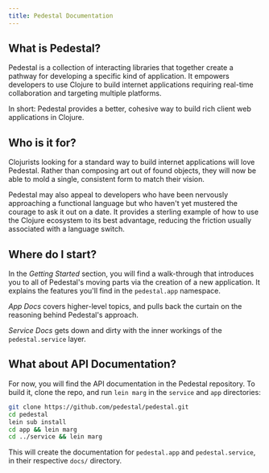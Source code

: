 ```yaml
---
title: Pedestal Documentation
---
```


## What is Pedestal?

Pedestal is a collection of
interacting libraries that together create a pathway for developing
a specific kind of application. It empowers developers to use
Clojure to build internet applications requiring real-time
collaboration and targeting multiple platforms.

In short: Pedestal provides a better, cohesive way to build
rich client web applications in Clojure.

## Who is it for?

Clojurists looking for a standard way to build internet
applications will love Pedestal. Rather than composing art
out of found objects, they will now be able to mold a single,
consistent form to match their vision.

Pedestal may also appeal to developers who have been nervously
approaching a functional language but who haven't yet mustered the
courage to ask it out on a date. It provides a sterling example
of how to use the Clojure ecosystem to its best advantage, reducing
the friction usually associated with a language switch.

## Where do I start?

In the _Getting Started_ section, you will find a walk-through
that introduces you to all of Pedestal's moving parts via the
creation of a new application. It explains the features
you'll find in the `pedestal.app` namespace.

_App Docs_ covers higher-level topics, and pulls back the
curtain on the reasoning behind Pedestal's approach.

_Service Docs_ gets down and dirty with the inner workings of
the `pedestal.service` layer.

## What about API Documentation?

For now, you will find the API documentation in the Pedestal
repository.  To build it, clone the repo, and run `lein marg`
in the `service` and `app` directories:

```bash
git clone https://github.com/pedestal/pedestal.git
cd pedestal
lein sub install
cd app && lein marg
cd ../service && lein marg
```

This will create the documentation for `pedestal.app` and
`pedestal.service`, in their respective `docs/` directory.

